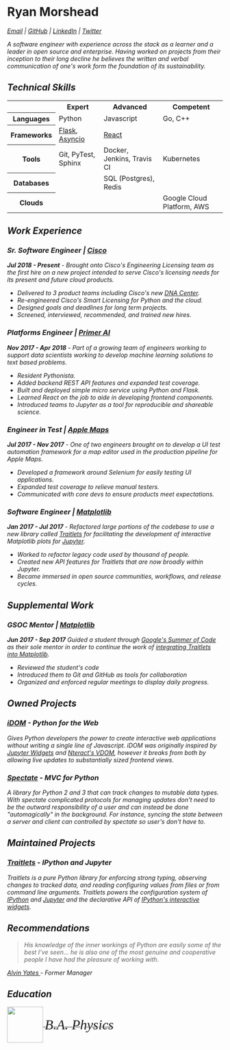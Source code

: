 # Ryan Morshead

[<i class="fa fa-envelope"/> Email](mailto:ryan.morshead@gmail.com) |
[<i class="fa fa-github"/> GitHub](https://github.com/rmorshea) |
[<i class="fa fa-linkedin-square"/> LinkedIn](https://linkedin.com/in/rmorshea) |
[<i class="fa fa-twitter"/> Twitter](https://twitter.com/)


A software engineer with experience across the stack as a learner and a leader in open
source and enterprise. Having worked on projects from their inception to their long
decline he believes the written and verbal communication of one's work form the
foundation of its sustainability.


## Technical Skills

<table style="width:100%">
  <tr>
    <th/>
    <th>Expert</th>
    <th>Advanced</th>
    <th>Competent</th>
  </tr>
  <tr>
    <th>Languages</th>
      <td>
        Python
      </td>
      <td>
        Javascript
      </td>
      <td>
        Go, C++
      </td>
  </tr>
  <tr>
    <th>Frameworks</th>
      <td>
        <a href="https://www.palletsprojects.com/p/flask/">Flask</a>,
        <a href="https://docs.python.org/3/library/asyncio.html">Asyncio</a>
      </td>
      <td>
        <a href="https://reactjs.org/">React</a>
      </td>
      <td>
      </td>
  <tr>
    <th>Tools</th>
      <td>
        Git, PyTest, Sphinx
      </td>
      <td>
        Docker, Jenkins, Travis CI
      </td>
      <td>
        Kubernetes
      </td>
  </tr>
  <tr>
    <th>Databases</th>
      <td>
      </td>
      <td>
        SQL (Postgres), Redis
      </td>
      <td>
      </td>
  </tr>
  <tr>
    <th>Clouds</th>
      <td></td>
      <td></td>
      <td>
        Google Cloud Platform, AWS
      </td>
  </tr>
</table>


<p style="page-break-before: always" ></p>


## Work Experience

### Sr. Software Engineer | [Cisco](https://www.cisco.com/c/en/us/products/software/smart-accounts/software-licensing.html)

**Jul 2018 - Present** - Brought onto Cisco's Engineering Licensing team as the first hire
on a new project intended to serve Cisco's licensing needs for its present and future
cloud products.

- Delivered to 3 product teams including Cisco's new
  [DNA Center](https://www.cisco.com/c/en/us/products/cloud-systems-management/dna-center/index.html).
- Re-engineered Cisco's Smart Licensing for Python and the cloud.
- Designed goals and deadlines for long term projects.
- Screened, interviewed, recommended, and trained new hires.


### Platforms Engineer | [Primer AI](https://primer.ai/)

**Nov 2017 - Apr 2018** - Part of a growing team of engineers working to support data
scientists working to develop machine learning solutions to text based problems.

- Resident Pythonista.
- Added backend REST API features and expanded test coverage.
- Built and deployed simple micro service using Python and Flask.
- Learned React on the job to aide in developing frontend components.
- Introduced teams to Jupyter as a tool for reproducible and shareable science.


### Engineer in Test | [Apple Maps](https://www.apple.com/ios/maps/)

**Jul 2017 - Nov 2017** - One of two engineers brought on to develop a UI test
automation framework for a map editor used in the production pipeline for Apple Maps.

- Developed a framework around Selenium for easily testing UI applications.
- Expanded test coverage to relieve manual testers.
- Communicated with core devs to ensure products meet expectations.


### Software Engineer | [Matplotlib](https://github.com/matplotlib/matplotlib)

**Jan 2017 - Jul 2017** - Refactored large portions of the codebase to use a new library
called [Traitlets](#traitlets-ipython-and-jupyter) for facilitating the development
of interactive Matplotlib plots for [Jupyter](https://jupyter.org).

- Worked to refactor legacy code used by thousand of people.
- Created new API features for Traitlets that are now broadly within Jupyter.
- Became immersed in open source communities, workflows, and release cycles.


<p style="page-break-before: always" ></p>


## Supplemental Work


### GSOC Mentor | [Matplotlib](https://github.com/matplotlib/matplotlib)

**Jun 2017 - Sep 2017** Guided a student through
[Google's Summer of Code](https://summerofcode.withgoogle.com/)
as their sole mentor in order to continue the work of
[integrating Traitlets into Matplotlib](#software-engineer-matplotlib).

- Reviewed the student's code
- Introduced them to Git and GitHub as tools for collaboration
- Organized and enforced regular meetings to display daily progress.


## Owned Projects


### [<i class="fa fa-github"/> iDOM](https://github.com/rmorshea/idom) - Python for the Web

Gives Python developers the power to create interactive web applications without
writing a single line of Javascript. iDOM was originally inspired by
[Jupyter Widgets](https://ipywidgets.readthedocs.io/en/stable/examples/Widget%20Basics.html)
and
[Nteract's VDOM](https://github.com/nteract/vdom),
however it breaks from both by allowing live updates to substantially sized frontend views.


### [<i class="fa fa-github"/> Spectate](https://github.com/rmorshea/spectate) - MVC for Python

A library for Python 2 and 3 that can track changes to mutable data types. With spectate
complicated protocols for managing updates don't need to be the outward responsibility
of a user and can instead be done "automagically" in the background. For instance, syncing
the state between a server and client can controlled by spectate so user's don't have to.


## Maintained Projects


### [<i class="fa fa-github"/> Traitlets](https://github.com/rmorshea/traitlets) - IPython and Jupyter

Traitlets is a pure Python library for enforcing strong typing, observing changes to
tracked data, and reading configuring values from files or from command line arguments.
Traitlets powers the configuration system of [IPython](https://ipython.org/) and
[Jupyter](https://jupyter.org/) and the declarative API of
[IPython's interactive widgets](https://ipywidgets.readthedocs.io/en/stable/examples/Widget%20Basics.html).


## Recommendations

> His knowledge of the inner workings of Python are easily some of the best I’ve seen...
  he is also one of the most genuine and cooperative people I have had the pleasure of
  working with.

<a href="https://www.linkedin.com/in/adyates/">
  <i class="fa fa-linkedin-square"/>
  Alvin Yates
</a>
- Former Manager


## Education

<a href="https://calpoly.edu">
  <div>
      <img
        src="https://universitymarketing.calpoly.edu/wp-content/uploads/2016/10/CP_wordmark_full_RGB_grn.png"
        style="vertical-align: middle; height: 6em;"
      />
      <span style="vertical-align: middle;">
        <font face="palatino" size="6em">
          B.A. Physics
        </font>
      </span>
  </div>
</a>
